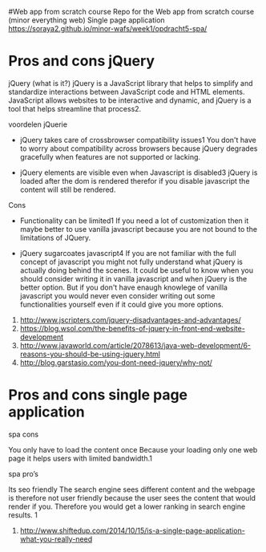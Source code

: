 #Web app from scratch course
Repo for the Web app from scratch course (minor everything web)
Single page application
https://soraya2.github.io/minor-wafs/week1/opdracht5-spa/



# Pros and cons jQuery
jQuery (what is it?)
jQuery is a JavaScript library that helps to simplify and standardize interactions between JavaScript code and HTML elements. JavaScript allows websites to be interactive and dynamic, and jQuery is a tool that helps streamline that process2.


voordelen jQuerie
- jQuery takes care of crossbrowser compatibility issues1
You don't have to worry about compatibility across browsers because jQuery degrades gracefully when features are not supported or lacking.

- jQuery elements are visible even when Javascript is disabled3
jQuery is loaded after the dom is rendered therefor if you disable javascript the content will still be rendered.

Cons
- Functionality can be limited1
 If you need a lot of customization then it maybe better to use vanilla javascript because you are not bound to the limitations of JQuery. 

- jQuery sugarcoates javascript4
If you are not familiar with the full concept of javascript you might not fully understand what jQuery is actually doing behind the scenes. It could be useful to know when you should consider writing it in vanilla javascript and when jQuery is the better option. But if you don't have enaugh knowlege of vanilla javascript you would never even consider writing out some functionalities yourself even if it could give you more options.

1. http://www.jscripters.com/jquery-disadvantages-and-advantages/
2. https://blog.wsol.com/the-benefits-of-jquery-in-front-end-website-development
3. http://www.javaworld.com/article/2078613/java-web-development/6-reasons-you-should-be-using-jquery.html
4. http://blog.garstasio.com/you-dont-need-jquery/why-not/

# Pros and cons single page application

spa cons

You only have to load the content once 
Because your loading only one web page it helps users with limited bandwidth.1



spa pro’s

Its seo friendly 
The search engine sees different content and the webpage is therefore not user friendly because the user sees the content that would render if you. Therefore you would get a lower ranking in search engine results. 1


1. http://www.shiftedup.com/2014/10/15/is-a-single-page-application-what-you-really-need
